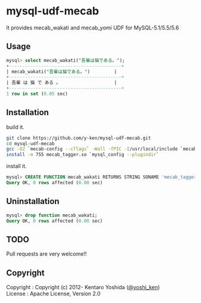 mysql-udf-mecab
===============

It provides mecab_wakati and mecab_yomi UDF for MySQL-5.1/5.5/5.6

## Usage

```sql
mysql> select mecab_wakati("吾輩は猫である。");
+------------------------------------------+
| mecab_wakati("吾輩は猫である。")         |
+------------------------------------------+
| 吾輩 は 猫 で ある 。                    |
+------------------------------------------+
1 row in set (0.05 sec)
```

## Installation

build it.

```sh
git clone https://github.com/y-ken/mysql-udf-mecab.git
cd mysql-udf-mecab
gcc -O2 `mecab-config --cflags` -Wall -fPIC -I/usr/local/include `mecab-config --libs` -shared mecab_tagger.cpp -o mecab_tagger.so
install -m 755 mecab_tagger.so `mysql_config --plugindir`
```

install it.

```sql
mysql> CREATE FUNCTION mecab_wakati RETURNS STRING SONAME 'mecab_tagger9.so';
Query OK, 0 rows affected (0.00 sec)
```

## Uninstallation

```sql
mysql> drop function mecab_wakati;
Query OK, 0 rows affected (0.00 sec)
```

## TODO

Pull requests are very welcome!!

## Copyright

Copyright : Copyright (c) 2012- Kentaro Yoshida ([@yoshi_ken](https://twitter.com/yoshi_ken))  
License : Apache License, Version 2.0
